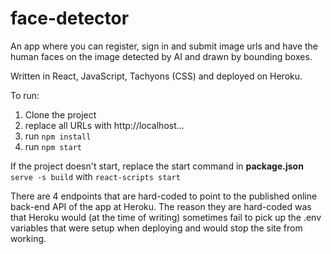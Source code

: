 # face-detector

An app where you can register, sign in and submit image urls and have the human faces on the image detected by AI and drawn by bounding boxes.

Written in React, JavaScript, Tachyons (CSS) and deployed on Heroku. 

To run:

1. Clone the project
2. replace all URLs with http://localhost...
3. run <code>npm install</code>
4. run <code>npm start</code>

If the project doesn't start, replace the start command in **package.json** <code>serve -s build</code> with <code>react-scripts start</code>

There are 4 endpoints that are hard-coded to point to the published online back-end API of the app at Heroku. The reason they are hard-coded was that Heroku would (at the time of writing) sometimes fail to pick up the .env variables that were setup when deploying and would stop the site from working.